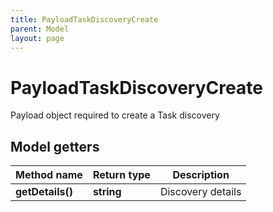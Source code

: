 ```yaml
---
title: PayloadTaskDiscoveryCreate
parent: Model
layout: page
---
```


# PayloadTaskDiscoveryCreate

Payload object required to create a Task discovery

## Model getters

Method name | Return type | Description
------------ | ------------- | -------------
**getDetails()** | **string** | Discovery details

